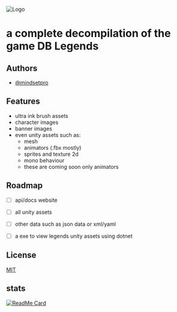 
![Logo](https://images-wixmp-ed30a86b8c4ca887773594c2.wixmp.com/f/520b05ae-7108-4758-86d3-6641818a9c85/df65ukd-5d344800-96c4-4045-b66a-9937eeccc11c.png/v1/fill/w_1280,h_1698,q_80,strp/dragon_ball_legends_wallpaper_by_kate_yamazaki_df65ukd-fullview.jpg?token=eyJ0eXAiOiJKV1QiLCJhbGciOiJIUzI1NiJ9.eyJzdWIiOiJ1cm46YXBwOjdlMGQxODg5ODIyNjQzNzNhNWYwZDQxNWVhMGQyNmUwIiwiaXNzIjoidXJuOmFwcDo3ZTBkMTg4OTgyMjY0MzczYTVmMGQ0MTVlYTBkMjZlMCIsIm9iaiI6W1t7ImhlaWdodCI6Ijw9MTY5OCIsInBhdGgiOiJcL2ZcLzUyMGIwNWFlLTcxMDgtNDc1OC04NmQzLTY2NDE4MThhOWM4NVwvZGY2NXVrZC01ZDM0NDgwMC05NmM0LTQwNDUtYjY2YS05OTM3ZWVjY2MxMWMucG5nIiwid2lkdGgiOiI8PTEyODAifV1dLCJhdWQiOlsidXJuOnNlcnZpY2U6aW1hZ2Uub3BlcmF0aW9ucyJdfQ.S-h4qNZ9eCEiqgQWjIVWpZBxkBba-SVrB1BELNBl7i8)


# a complete decompilation of the game DB Legends 

## Authors

- [@mindsetpro](https://www.github.com/mindsetpro)


## Features

- ultra ink brush assets
- character images
- banner images
- even unity assets such as:
    - mesh
    - animators (.fbx mostly)
    - sprites and texture 2d
    - mono behaviour
    - these are coming soon only animators

## Roadmap

- [ ] api/docs website
- [ ] all unity assets
- [ ] other data such as json data or xml/yaml
- [ ] a exe to view legends unity assets using dotnet


## License

[MIT](https://choosealicense.com/licenses/mit/)

## stats

[![ReadMe Card](https://github-readme-stats.vercel.app/api/pin/?username=mindsetpro&repo=DragonBallLegends)](https://github.com/mindsetpro/DragonBallLegends)
